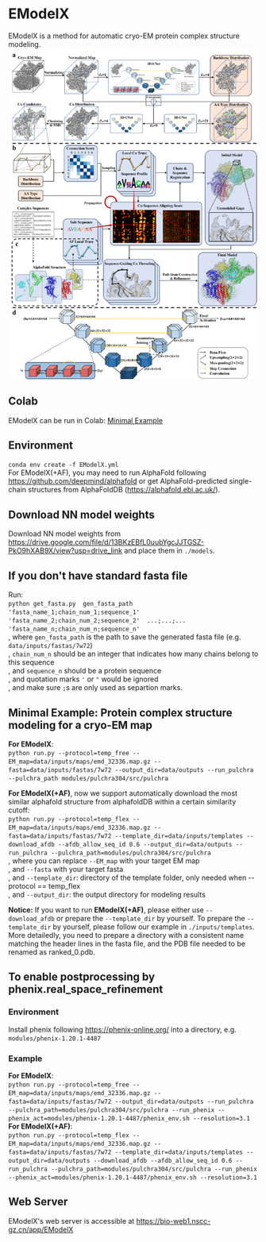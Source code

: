 # EModelX
EModelX is a method for automatic cryo-EM protein complex structure modeling.
![EModelX](data/displays/figure1.png)

## Colab
EModelX can be run in Colab: [Minimal Example](https://colab.research.google.com/github/biomed-AI/EModelX/blob/main/minimal_example.ipynb)  


## Environment
`conda env create -f EModelX.yml`  
For EModelX(+AF), you may need to run AlphaFold following <https://github.com/deepmind/alphafold> or get AlphaFold-predicted single-chain structures from AlphaFoldDB (<https://alphafold.ebi.ac.uk/>).  

## Download NN model weights
Download NN model weights from <https://drive.google.com/file/d/13BKzEBfL0uubYgcJJTGSZ-PkO9hXAB9X/view?usp=drive_link> and place them in `./models`.  

## If you don't have standard fasta file  
Run:  
`python get_fasta.py  gen_fasta_path  'fasta_name_1;chain_num_1;sequence_1'  'fasta_name_2;chain_num_2;sequence_2'  ...;...;...  'fasta_name_n;chain_num_n;sequence_n'`  
, where `gen_fasta_path` is the path to save the generated fasta file (e.g. `data/inputs/fastas/7w72`)    
, `chain_num_n` should be an integer that indicates how many chains belong to this sequence    
, and `sequence_n` should be a protein sequence    
, and quotation marks `'` or `"` would be ignored    
, and make sure `;`s are only used as separtion marks.    


## Minimal Example: Protein complex structure modeling for a cryo-EM map
**For EModelX**:   
`python run.py --protocol=temp_free --EM_map=data/inputs/maps/emd_32336.map.gz --fasta=data/inputs/fastas/7w72 --output_dir=data/outputs --run_pulchra --pulchra_path modules/pulchra304/src/pulchra` 

**For EModelX(+AF)**, now we support automatically download the most similar alphafold structure from alphafoldDB within a certain similarity cutoff:   
`python run.py --protocol=temp_flex --EM_map=data/inputs/maps/emd_32336.map.gz --fasta=data/inputs/fastas/7w72 --template_dir=data/inputs/templates --download_afdb --afdb_allow_seq_id 0.6 --output_dir=data/outputs --run_pulchra --pulchra_path=modules/pulchra304/src/pulchra`   
, where you can replace `--EM_map` with your target EM map   
, and `--fasta` with your target fasta   
, and `--template_dir`: directory of the template folder, only needed when --protocol == temp_flex   
, and `--output_dir`: the output directory for modeling results   

**Notice:** If you want to run **EModelX(+AF)**, please either use `--download_afdb` or prepare the `--template_dir` by yourself. To prepare the `--template_dir` by yourself, please follow our example in `./inputs/templates`. More detailedly, you need to prepare a directory with a consistent name matching the header lines in the fasta file, and the PDB file needed to be renamed as ranked_0.pdb.   

## To enable postprocessing by phenix.real_space_refinement
### Environment
Install phenix following <https://phenix-online.org/> into a directory, e.g. `modules/phenix-1.20.1-4487`  

### Example
**For EModelX**:   
`python run.py --protocol=temp_free --EM_map=data/inputs/maps/emd_32336.map.gz --fasta=data/inputs/fastas/7w72 --output_dir=data/outputs --run_pulchra --pulchra_path=modules/pulchra304/src/pulchra --run_phenix --phenix_act=modules/phenix-1.20.1-4487/phenix_env.sh --resolution=3.1`  
**For EModelX(+AF)**:   
`python run.py --protocol=temp_flex --EM_map=data/inputs/maps/emd_32336.map.gz --fasta=data/inputs/fastas/7w72 --template_dir=data/inputs/templates --output_dir=data/outputs --download_afdb --afdb_allow_seq_id 0.6 --run_pulchra --pulchra_path=modules/pulchra304/src/pulchra --run_phenix --phenix_act=modules/phenix-1.20.1-4487/phenix_env.sh --resolution=3.1`

## Web Server
EModelX's web server is accessible at <https://bio-web1.nscc-gz.cn/app/EModelX>   
